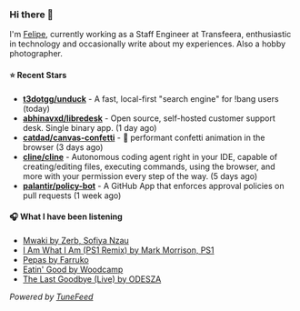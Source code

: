 ### Hi there 👋

I'm [Felipe](https://felipevm.com), currently working as a Staff Engineer at Transfeera, enthusiastic in technology and occasionally write about my experiences. Also a hobby photographer.

#### ⭐ Recent Stars
- **[t3dotgg/unduck](https://github.com/t3dotgg/unduck)** - A fast, local-first &#34;search engine&#34; for !bang users (today)
- **[abhinavxd/libredesk](https://github.com/abhinavxd/libredesk)** - Open source, self-hosted customer support desk. Single binary app. (1 day ago)
- **[catdad/canvas-confetti](https://github.com/catdad/canvas-confetti)** - 🎉 performant confetti animation in the browser (3 days ago)
- **[cline/cline](https://github.com/cline/cline)** - Autonomous coding agent right in your IDE, capable of creating/editing files, executing commands, using the browser, and more with your permission every step of the way. (5 days ago)
- **[palantir/policy-bot](https://github.com/palantir/policy-bot)** - A GitHub App that enforces approval policies on pull requests (1 week ago)

#### 🎧 What I have been listening
- [Mwaki by Zerb, Sofiya Nzau](https://open.spotify.com/track/5KTZgG84bKFGm53lhLtTqc)
- [I Am What I Am (PS1 Remix) by Mark Morrison, PS1](https://open.spotify.com/track/1knkD5x7ZzEa1SzWtfs9Cc)
- [Pepas by Farruko](https://open.spotify.com/track/5fwSHlTEWpluwOM0Sxnh5k)
- [Eatin&#39; Good by Woodcamp](https://open.spotify.com/track/1NIxmZsepizxk5Nv7oxVhP)
- [The Last Goodbye (Live) by ODESZA](https://open.spotify.com/track/6y6vQOD1k3fBySGpjPmIkJ)

_Powered by [TuneFeed](https://tunefeed.app?ref=github.com)_
